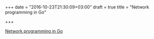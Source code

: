 +++
date = "2016-10-23T21:30:09+03:00"
draft = true
title = "Network programming in Go"

+++

<p><a href="https://jan.newmarch.name/go">Network programming in Go</a></p>
